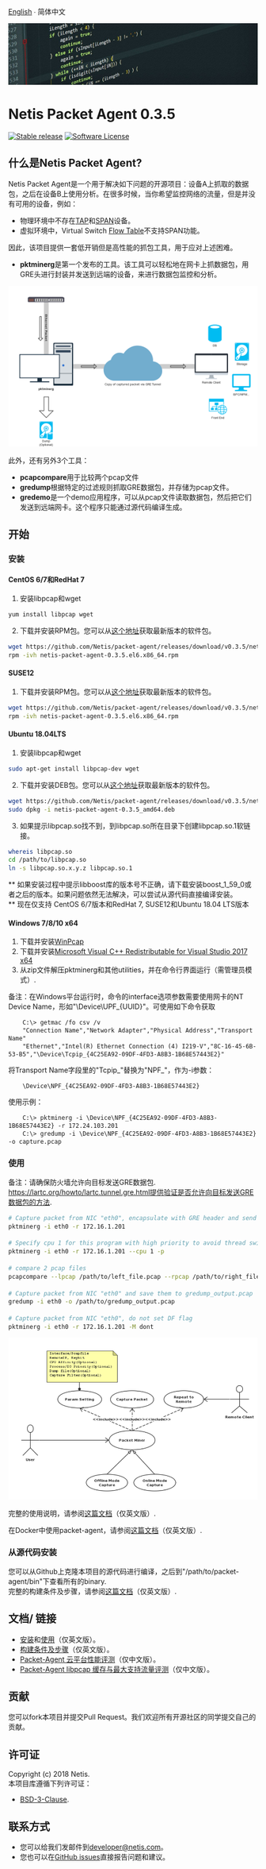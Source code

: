 
[English](README.md)  ∙  简体中文

![packet agent's title](./img/title.jpg)
# Netis Packet Agent 0.3.5

[![Stable release](https://img.shields.io/badge/version-0.3.5-green.svg)](https://github.com/Netis/packet-agent/releases/tag/0.3.5)
[![Software License](https://img.shields.io/badge/license-BSD3-green.svg)](./LICENSE.md)



## 什么是Netis Packet Agent?
Netis Packet Agent是一个用于解决如下问题的开源项目：设备A上抓取的数据包，之后在设备B上使用分析。在很多时候，当你希望监控网络的流量，但是并没有可用的设备，例如：
- 物理环境中不存在[TAP](https://en.wikipedia.org/wiki/Network_tap)和[SPAN](http://docwiki.cisco.com/wiki/Internetworking_Terms:_Switched_Port_Analyzer_(SPAN))设备。
- 虚拟环境中，Virtual Switch [Flow Table](https://wiki.openstack.org/wiki/Ovs-flow-logic)不支持SPAN功能。

因此，该项目提供一套低开销但是高性能的抓包工具，用于应对上述困难。
- **pktminerg**是第一个发布的工具。该工具可以轻松地在网卡上抓数据包，用GRE头进行封装并发送到远端的设备，来进行数据包监控和分析。

![packet agent's pktminerg capture traffic flow via GRE/Cloud](./img/pktminerg.png)

此外，还有另外3个工具：
- **pcapcompare**用于比较两个pcap文件
- **gredump**根据特定的过滤规则抓取GRE数据包，并存储为pcap文件。
- **gredemo**是一个demo应用程序，可以从pcap文件读取数据包，然后把它们发送到远端网卡。这个程序只能通过源代码编译生成。

## 开始
### 安装

#### CentOS 6/7和RedHat 7
1. 安装libpcap和wget
```bash
yum install libpcap wget
```

2. 下载并安装RPM包。您可以从[这个地址](https://github.com/Netis/packet-agent/releases)获取最新版本的软件包。
```bash
wget https://github.com/Netis/packet-agent/releases/download/v0.3.5/netis-packet-agent-0.3.5.el6.x86_64.rpm
rpm -ivh netis-packet-agent-0.3.5.el6.x86_64.rpm
```
#### SUSE12
1. 下载并安装RPM包。您可以从[这个地址](https://github.com/Netis/packet-agent/releases)获取最新版本的软件包。
```bash
wget https://github.com/Netis/packet-agent/releases/download/v0.3.5/netis-packet-agent-0.3.5.el6.x86_64.rpm
rpm -ivh netis-packet-agent-0.3.5.el6.x86_64.rpm
```

#### Ubuntu 18.04LTS
1. 安装libpcap和wget
```bash
sudo apt-get install libpcap-dev wget
```

2. 下载并安装DEB包。您可以从[这个地址](https://github.com/Netis/packet-agent/releases)获取最新版本的软件包。
```bash
wget https://github.com/Netis/packet-agent/releases/download/v0.3.5/netis-packet-agent-0.3.5_amd64.deb
sudo dpkg -i netis-packet-agent-0.3.5_amd64.deb
```

3. 如果提示libpcap.so找不到，到libpcap.so所在目录下创建libpcap.so.1软链接。
```bash
whereis libpcap.so
cd /path/to/libpcap.so
ln -s libpcap.so.x.y.z libpcap.so.1
```

** 如果安装过程中提示libboost库的版本号不正确，请下载安装boost_1_59_0或者之后的版本。如果问题依然无法解决，可以尝试从源代码直接编译安装。<br/>
** 现在仅支持 CentOS 6/7版本和RedHat 7, SUSE12和Ubuntu 18.04 LTS版本

#### Windows 7/8/10 x64
1. 下载并安装[WinPcap](https://www.winpcap.org/install/bin/WinPcap_4_1_3.exe)
2. 下载并安装[Microsoft Visual C++ Redistributable for Visual Studio 2017 x64](https://aka.ms/vs/15/release/vc_redist.x64.exe)
3. 从zip文件解压pktminerg和其他utilities，并在命令行界面运行（需管理员模式）.

备注：在Windows平台运行时，命令的interface选项参数需要使用网卡的NT Device Name，形如"\Device\UPF_{UUID}"。可使用如下命令获取
```
    C:\> getmac /fo csv /v 
    "Connection Name","Network Adapter","Physical Address","Transport Name" 
    "Ethernet","Intel(R) Ethernet Connection (4) I219-V","8C-16-45-6B-53-B5","\Device\Tcpip_{4C25EA92-09DF-4FD3-A8B3-1B68E57443E2}" 
```
将Transport Name字段里的"Tcpip_"替换为"NPF_"，作为-i参数：
```
    \Device\NPF_{4C25EA92-09DF-4FD3-A8B3-1B68E57443E2} 
```
使用示例：
```
    C:\> pktminerg -i \Device\NPF_{4C25EA92-09DF-4FD3-A8B3-1B68E57443E2} -r 172.24.103.201 
    C:\> gredump -i \Device\NPF_{4C25EA92-09DF-4FD3-A8B3-1B68E57443E2} -o capture.pcap
```


### 使用 
备注：请确保防火墙允许向目标发送GRE数据包.
https://lartc.org/howto/lartc.tunnel.gre.html提供验证是否允许向目标发送GRE数据包的方法.
```bash
# Capture packet from NIC "eth0", encapsulate with GRE header and send to 172.16.1.201
pktminerg -i eth0 -r 172.16.1.201

# Specify cpu 1 for this program with high priority to avoid thread switch cost.
pktminerg -i eth0 -r 172.16.1.201 --cpu 1 -p

# compare 2 pcap files
pcapcompare --lpcap /path/to/left_file.pcap --rpcap /path/to/right_file.pcap

# Capture packet from NIC "eth0" and save them to gredump_output.pcap
gredump -i eth0 -o /path/to/gredump_output.pcap

# Capture packet from NIC "eth0", do not set DF flag
pktminerg -i eth0 -r 172.16.1.201 -M dont
```
![packet agent's pktminerg : network capture use case](./img/use_case.png)

完整的使用说明，请参阅[这篇文档](./USAGE.md)（仅英文版）.

在Docker中使用packet-agent，请参阅[这篇文档](./DOCKER.md)（仅英文版）.

### 从源代码安装
您可以从Github上克隆本项目的源代码进行编译，之后到"/path/to/packet-agent/bin"下查看所有的binary.<br/>
完整的构建条件及步骤，请参阅[这篇文档](./BUILD.md)（仅英文版）.

## 文档/ 链接
* [安装](./INSTALL.md)和[使用](./USAGE.md)（仅英文版）。
* [构建条件及步骤](./BUILD.md)（仅英文版）。
* [Packet-Agent 云平台性能评测](./docs/Packet-Agent性能评测.md)（仅中文版）。
* [Packet-Agent libpcap 缓存与最大支持流量评测](./docs/Packet-Agent-libpcap缓存与最大支持流量评测.md)（仅中文版）。

## 贡献
您可以fork本项目并提交Pull Request。我们欢迎所有开源社区的同学提交自己的贡献。

## 许可证
Copyright (c) 2018 Netis.<br/>
本项目库遵循下列许可证：
- [BSD-3-Clause](./LICENSE.md).

## 联系方式
* 您可以给我们发邮件到[developer@netis.com](mailto:developer@netis.com)。
* 您也可以在[GitHub issues](https://github.com/Netis/packet-agent/issues)直接报告问题和建议。




<br/>
